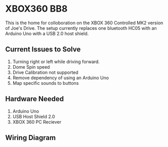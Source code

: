 # XBOX360 BB8

This is the home for colloboration on the XBOX 360 Controlled MK2 version of Joe's Drive.  The setup currently replaces one bluetooth HC05 with an Arduino Uno with a USB 2.0 host shield.

## Current Issues to Solve
1. Turning right or left while driving forward. 
2. Dome Spin speed
3. Drive Calibration not supported
4. Remove dependency of using an Arduino Uno
5. Map specific sounds to buttons

## Hardware Needed
1. Arduino Uno
2. USB Host Shield 2.0
3. XBOX 360 PC Reciever

## Wiring Diagram
